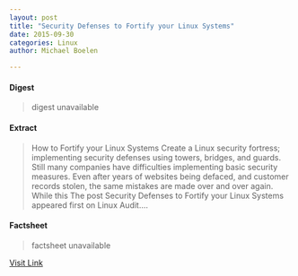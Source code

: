 ```yaml
---
layout: post
title: "Security Defenses to Fortify your Linux Systems"
date: 2015-09-30
categories: Linux
author: Michael Boelen

---
```



#### Digest
>digest unavailable

#### Extract
>How to Fortify your Linux Systems Create a Linux security fortress; implementing security defenses using towers, bridges, and guards. Still many companies have difficulties implementing basic security measures. Even after years of websites being defaced, and customer records stolen, the same mistakes are made over and over again. While this The post Security Defenses to Fortify your Linux Systems appeared first on Linux Audit....

#### Factsheet
>factsheet unavailable

[Visit Link](http://linux-audit.com/security-defenses-to-fortify-your-linux-systems/)


